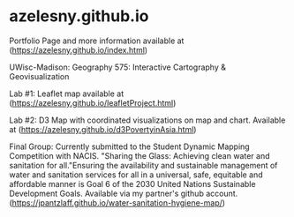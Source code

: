 # azelesny.github.io

Portfolio Page and more information available at (https://azelesny.github.io/index.html)


UWisc-Madison: Geography 575: Interactive Cartography & Geovisualization


Lab #1: Leaflet map available at (https://azelesny.github.io/leafletProject.html)


Lab #2: D3 Map with coordinated visualizations on map and chart. Available at (https://azelesny.github.io/d3PovertyinAsia.html)


Final Group: Currently submitted to the Student Dynamic Mapping Competition with NACIS. "Sharing the Glass: Achieving clean water and sanitation for all."Ensuring the availability and sustainable management of water and sanitation services for all in a universal, safe, equitable and affordable manner is Goal 6 of the 2030 United Nations Sustainable Development Goals. Available via my partner's github account. (https://jpantzlaff.github.io/water-sanitation-hygiene-map/)
